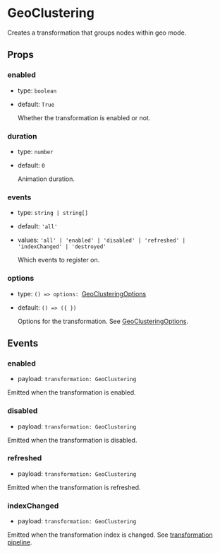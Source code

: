 # GeoClustering

Creates a transformation that groups nodes within geo mode.

## Props

### enabled

- type: `boolean`
- default: `True`

  Whether the transformation is enabled or not.

### duration

- type: `number`
- default: `0`

  Animation duration.

### events

- type: `string | string[]`
- default: `'all'`
- values: `'all' | 'enabled' | 'disabled' | 'refreshed' | 'indexChanged' | 'destroyed'`

  Which events to register on.

### options

- type: `() => options: `[GeoClusteringOptions](https://doc.linkurious.com/ogma/latest/api.html#GeoClusteringOptions)
- default: `() => ({ })`

  Options for the transformation. See [GeoClusteringOptions](https://doc.linkurious.com/ogma/latest/api.html#GeoClusteringOptions).

## Events

### enabled

- payload: `transformation: GeoClustering`

Emitted when the transformation is enabled.

### disabled

- payload: `transformation: GeoClustering`

Emitted when the transformation is disabled.

### refreshed

- payload: `transformation: GeoClustering`

Emitted when the transformation is refreshed.

### indexChanged

- payload: `transformation: GeoClustering`

Emitted when the transformation index is changed. See [transformation pipeline](https://doc.linkurious.com/ogma/latest/examples/transformation-schema.html).
